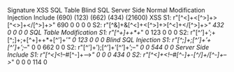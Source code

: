 Signature XSS SQL Table Blind SQL Server Side Normal
Modification Injection Include
(690) (123) (662) (434) (21600)
XSS S1: r"[^<]+<[^>]+>[^<>]+<\/[^>]+>" 690 0 0 0 0
S2: r"[^&]+&[^<]+<[^>]+>[^<]+<\/[^>]+>*" 432 0 0 0 0
SQL Table Modification S1: r"[^+]+\+\*\+*" 0 123 0 0 0
S2: r"[^’]+’;\+[^;]+;\+[^\+]+\+\*\+[^’]+’*" 0 123 0 0 0
Blind SQL Injection S1: r"[^;]+;[^’]+’+[^’]+’;–*" 0 0 662 0 0
S2: r"[^’]+’\);[^’]+’[^’]+’;–*" 0 0 544 0 0
Server Side Include S1: r"[^<]*<!–#[^-]+–>*" 0 0 0 434 0
S2: r"[^<]+<!–#[^-]+-[^\/]+\/[^-]+–>*" 0 0 0 114 0

